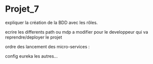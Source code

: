 # Projet_7


expliquer la création de la BDD avec les rôles.

ecrire les differents path ou mdp a modifier pour le developpeur qui va reprendre/deployer le projet

ordre des lancement des micro-services :

config
eureka
les autres...

